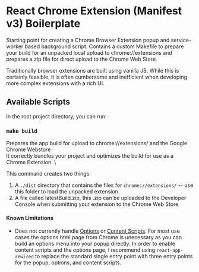 # React Chrome Extension (Manifest v3) Boilerplate

Starting point for creating a Chrome Browser Extension popup and service-worker based background script. Contains a custom Makefile to prepare your build for an unpacked local upload to chrome://extensions and prepares a zip file for direct upload to the Chrome Web Store.

Traditionally browser extensions are built using vanilla JS. While this is certainly feasible, it is often cumbersome and inefficient when developing more complex extensions with a rich UI.

## Available Scripts

In the root project directory, you can run:

### `make build`

Prepares the app build for upload to chrome://extensions/ and the Google Chrome Webstore \
It correctly bundles your project and optimizes the build for use as a Chrome Extension. \

This command creates two things:

1.  A `./dist` directory that contains the files for `chrome://extensions/` -- use this folder to load the unpacked extension
2.  A file called latestBuild.zip, this .zip can be uploaded to the Developer Console when submitting your extension to the Chrome Web Store

#### Known Limitations

- Does not currently handle [Options](https://developer.chrome.com/docs/extensions/mv3/options/) or [Content Scripts](https://developer.chrome.com/docs/extensions/mv3/content_scripts/). For most use cases the options.html page from Chrome is unecessary as you can build an options menu into your popup directly. In order to enable content scripts and the options page, I recommend using `react-app-rewired` to replace the standard single entry point with three entry points for the popup, options, and content scripts.
